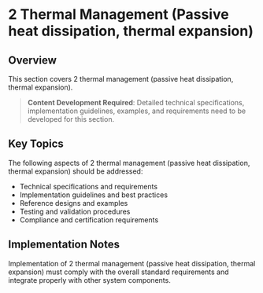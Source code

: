 # 2 Thermal Management (Passive heat dissipation, thermal expansion)

## Overview

This section covers 2 thermal management (passive heat dissipation, thermal expansion).

> **Content Development Required**: Detailed technical specifications, implementation guidelines, examples, and requirements need to be developed for this section.

## Key Topics

The following aspects of 2 thermal management (passive heat dissipation, thermal expansion) should be addressed:

- Technical specifications and requirements
- Implementation guidelines and best practices
- Reference designs and examples
- Testing and validation procedures
- Compliance and certification requirements

## Implementation Notes

Implementation of 2 thermal management (passive heat dissipation, thermal expansion) must comply with the overall standard requirements and integrate properly with other system components.

